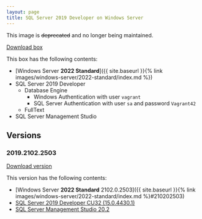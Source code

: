 ```yaml
---
layout: page
title: SQL Server 2019 Developer on Windows Server
---
```


This image is ~~deprecated~~ and no longer being maintained.

[Download box][Box]

This box has the following contents:

- [Windows Server **2022 Standard**]({{ site.baseurl }}{% link images/windows-server/2022-standard/index.md %})
- SQL Server 2019 Developer
  - Database Engine
      - Windows Authentication with user `vagrant`
      - SQL Server Authentication with user `sa` and password `Vagrant42`
  - FullText
- SQL Server Management Studio

[Box]: https://portal.cloud.hashicorp.com/vagrant/discover/gusztavvargadr/sql-server-2019-developer-windows-server

## Versions

### 2019.2102.2503

[Download version][Version201921022503]

This version has the following contents:

- [Windows Server **2022 Standard** 2102.0.2503]({{ site.baseurl }}{% link images/windows-server/2022-standard/index.md %}#210202503)
- [SQL Server 2019 Developer CU32 (15.0.4430.1)](https://learn.microsoft.com/en-us/troubleshoot/sql/releases/sqlserver-2019/cumulativeupdate32)
- [SQL Server Management Studio 20.2](https://learn.microsoft.com/en-us/ssms/release-notes-20#202)

[Version201921022503]: https://portal.cloud.hashicorp.com/vagrant/discover/gusztavvargadr/sql-server-2019-developer-windows-server/versions/2019.2102.2503
